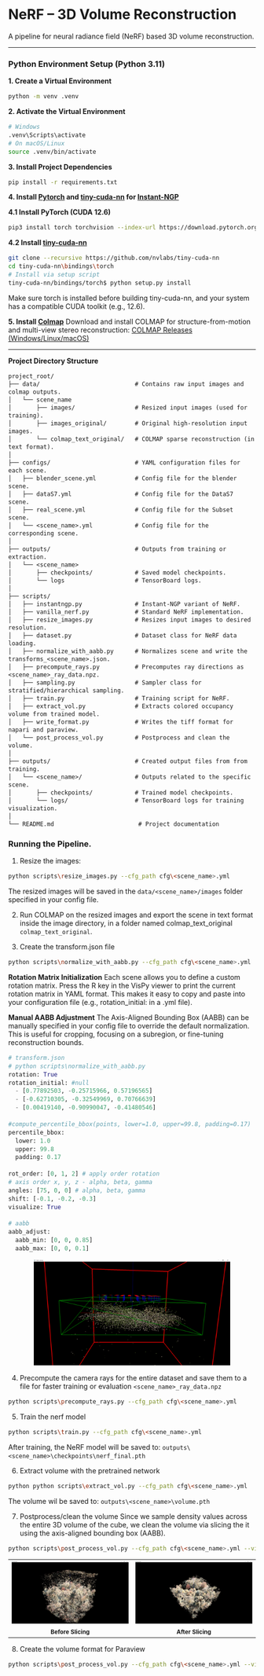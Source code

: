 # NeRF – 3D Volume Reconstruction

A pipeline for neural radiance field (NeRF) based 3D volume reconstruction.

---
### Python Environment Setup (Python 3.11)

**1. Create a Virtual Environment**
```bash
python -m venv .venv
```
**2. Activate the Virtual Environment**
```bash 
# Windows
.venv\Scripts\activate
# On macOS/Linux
source .venv/bin/activate
```

**3.  Install Project Dependencies**
```bash
pip install -r requirements.txt
```
**4. Install [Pytorch](https://pytorch.org/get-started/locally/) and [tiny-cuda-nn](https://github.com/NVlabs/tiny-cuda-nn) for [Instant-NGP](https://github.com/NVlabs/instant-ngp)**

**4.1  Install PyTorch (CUDA 12.6)**
```bash
pip3 install torch torchvision --index-url https://download.pytorch.org/whl/cu126
```
**4.2 Install [tiny-cuda-nn](https://github.com/NVlabs/tiny-cuda-nn)**
```bash
git clone --recursive https://github.com/nvlabs/tiny-cuda-nn
cd tiny-cuda-nn\bindings\torch
# Install via setup script
tiny-cuda-nn/bindings/torch$ python setup.py install
```
 Make sure torch is installed before building tiny-cuda-nn, and your system has a compatible CUDA toolkit (e.g., 12.6).

**5. Install [Colmap](https://github.com/colmap/colmap)**
Download and install COLMAP for structure-from-motion and multi-view stereo reconstruction: 
[COLMAP Releases (Windows/Linux/macOS)](https://github.com/colmap/colmap/releases)

---

**Project Directory Structure**

```text
project_root/
├── data/                           # Contains raw input images and colmap outputs.
│   └── scene_name
│       ├── images/                 # Resized input images (used for training).
│       ├── images_original/        # Original high-resolution input images.
│       └── colmap_text_original/   # COLMAP sparse reconstruction (in text format).
│
├── configs/                        # YAML configuration files for each scene.
│   ├── blender_scene.yml           # Config file for the blender scene.  
│   ├── dataS7.yml                  # Config file for the DataS7 scene.  
│   ├── real_scene.yml              # Config file for the Subset scene.  
│   └── <scene_name>.yml            # Config file for the corresponding scene.
│
├── outputs/                        # Outputs from training or extraction.
│   └── <scene_name>
│       ├── checkpoints/            # Saved model checkpoints.
│       └── logs                    # TensorBoard logs.
│
├── scripts/    
│   ├── instantngp.py               # Instant-NGP variant of NeRF.
│   ├── vanilla_nerf.py             # Standard NeRF implementation.
│   ├── resize_images.py            # Resizes input images to desired resolution.
│   ├── dataset.py                  # Dataset class for NeRF data loading.
│   ├── normalize_with_aabb.py      # Normalizes scene and write the transforms_<scene_name>.json.
│   ├── precompute_rays.py          # Precomputes ray directions as <scene_name>_ray_data.npz.
│   ├── sampling.py                 # Sampler class for stratified/hierarchical sampling.
│   ├── train.py                    # Training script for NeRF.
│   ├── extract_vol.py              # Extracts colored occupancy volume from trained model.
│   ├── write_format.py             # Writes the tiff format for napari and paraview.
│   └── post_process_vol.py         # Postprocess and clean the volume.
│
├── outputs/                        # Created output files from from training.
│   └── <scene_name>/               # Outputs related to the specific scene.
│       ├── checkpoints/            # Trained model checkpoints.
│       └── logs/                   # TensorBoard logs for training visualization.
│
└── README.md                        # Project documentation
```


### Running the Pipeline.

1. Resize the images:
```bash
python scripts\resize_images.py --cfg_path cfg\<scene_name>.yml
```
The resized images will be saved in the ``data/<scene_name>/images`` folder specified in your config file.

2. Run COLMAP on the resized images and export the scene in text format inside the image directory, in a folder named colmap_text_original ```colmap_text_original```.


3. Create the transform.json file
```bash
python scripts\normalize_with_aabb.py --cfg_path cfg\<scene_name>.yml
```
**Rotation Matrix Initialization**
Each scene allows you to define a custom rotation matrix.
Press the R key in the VisPy viewer to print the current rotation matrix in YAML format. This makes it easy to copy and paste into your configuration file (e.g., rotation_initial: in a .yml file).

**Manual AABB Adjustment**
The Axis-Aligned Bounding Box (AABB) can be manually specified in your config file to override the default normalization. This is useful for cropping, focusing on a subregion, or fine-tuning reconstruction bounds.

```python
# transform.json
# python scripts\normalize_with_aabb.py
rotation: True
rotation_initial: #null
  - [0.77892503, -0.25715966, 0.57196565]
  - [-0.62710305, -0.32549969, 0.70766639]
  - [0.00419140, -0.90990047, -0.41480546]

#compute_percentile_bbox(points, lower=1.0, upper=99.8, padding=0.17)
percentile_bbox:
  lower: 1.0
  upper: 99.8
  padding: 0.17

rot_order: [0, 1, 2] # apply order rotation
# axis order x, y, z - alpha, beta, gamma
angles: [75, 0, 0] # alpha, beta, gamma
shift: [-0.1, -0.2, -0.3]
visualize: True

# aabb
aabb_adjust:
  aabb_min: [0, 0, 0.85]
  aabb_max: [0, 0, 0.1]

```
<p align="center">
  <img src="docs\post_aabb.PNG" alt="Ray 1" width="400px">
</p>


4. Precompute the camera rays for the entire dataset and save them to a file for faster training or evaluation ```<scene_name>_ray_data.npz ```
```bash
python scripts\precompute_rays.py --cfg_path cfg\<scene_name>.yml
```

5. Train the nerf model
```bash
python scripts\train.py --cfg_path cfg\<scene_name>.yml  
```
After training, the NeRF model will be saved to:
```outputs\<scene_name>\checkpoints\nerf_final.pth```

6. Extract volume with the pretrained network
```bash
python python scripts\extract_vol.py --cfg_path cfg\<scene_name>.yml
```
The volume wil be saved to: ```outputs\<scene_name>\volume.pth```

7. Postprocess/clean the volume
Since we sample density values across the entire 3D volume of the cube, we clean the volume via slicing the it using the axis-aligned bounding box (AABB).
```bash
python scripts\post_process_vol.py --cfg_path cfg\<scene_name>.yml --visualize sliced
```

<p align="center">
  <table>
    <tr>
      <td align="center">
        <img src="docs/pre_forest.PNG" alt="Pre Forest" width="400px"><br>
        <sub><b>Before Slicing</b></sub>
      </td>
      <td align="center">
        <img src="docs/post_forest.png" alt="Post Forest" width="400px"><br>
        <sub><b>After Slicing</b></sub>
      </td>
    </tr>
  </table>
</p>

8. Create the volume format for Paraview

```bash
python scripts\post_process_vol.py --cfg_path cfg\<scene_name>.yml --visualize sliced
```
